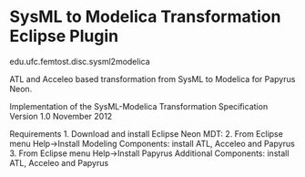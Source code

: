 SysML to Modelica Transformation Eclipse Plugin
===============================================

edu.ufc.femtost.disc.sysml2modelica

ATL and Acceleo based transformation from SysML to Modelica for Papyrus Neon.

Implementation of the SysML-Modelica Transformation Specification Version 1.0 November 2012

Requirements
	1. Download and install Eclipse Neon MDT: 
	2. From Eclipse menu Help->Install Modeling Components: install ATL, Acceleo and Papyrus
	3. From Eclipse menu Help->Install Papyrus Additional Components: install ATL, Acceleo and Papyrus


